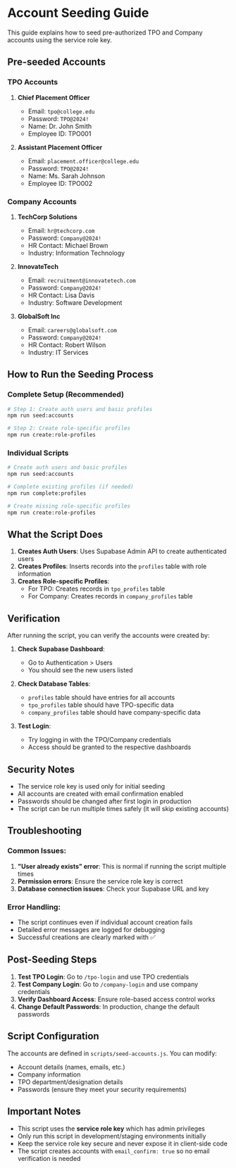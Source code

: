 # Account Seeding Guide

This guide explains how to seed pre-authorized TPO and Company accounts using the service role key.

## Pre-seeded Accounts

### TPO Accounts
1. **Chief Placement Officer**
   - Email: `tpo@college.edu`
   - Password: `TPO@2024!`
   - Name: Dr. John Smith
   - Employee ID: TPO001

2. **Assistant Placement Officer**
   - Email: `placement.officer@college.edu`
   - Password: `TPO@2024!`
   - Name: Ms. Sarah Johnson
   - Employee ID: TPO002

### Company Accounts
1. **TechCorp Solutions**
   - Email: `hr@techcorp.com`
   - Password: `Company@2024!`
   - HR Contact: Michael Brown
   - Industry: Information Technology

2. **InnovateTech**
   - Email: `recruitment@innovatetech.com`
   - Password: `Company@2024!`
   - HR Contact: Lisa Davis
   - Industry: Software Development

3. **GlobalSoft Inc**
   - Email: `careers@globalsoft.com`
   - Password: `Company@2024!`
   - HR Contact: Robert Wilson
   - Industry: IT Services

## How to Run the Seeding Process

### Complete Setup (Recommended)
```bash
# Step 1: Create auth users and basic profiles
npm run seed:accounts

# Step 2: Create role-specific profiles
npm run create:role-profiles
```

### Individual Scripts
```bash
# Create auth users and basic profiles
npm run seed:accounts

# Complete existing profiles (if needed)
npm run complete:profiles

# Create missing role-specific profiles
npm run create:role-profiles
```

## What the Script Does

1. **Creates Auth Users**: Uses Supabase Admin API to create authenticated users
2. **Creates Profiles**: Inserts records into the `profiles` table with role information
3. **Creates Role-specific Profiles**: 
   - For TPO: Creates records in `tpo_profiles` table
   - For Company: Creates records in `company_profiles` table

## Verification

After running the script, you can verify the accounts were created by:

1. **Check Supabase Dashboard**:
   - Go to Authentication > Users
   - You should see the new users listed

2. **Check Database Tables**:
   - `profiles` table should have entries for all accounts
   - `tpo_profiles` table should have TPO-specific data
   - `company_profiles` table should have company-specific data

3. **Test Login**:
   - Try logging in with the TPO/Company credentials
   - Access should be granted to the respective dashboards

## Security Notes

- The service role key is used only for initial seeding
- All accounts are created with email confirmation enabled
- Passwords should be changed after first login in production
- The script can be run multiple times safely (it will skip existing accounts)

## Troubleshooting

### Common Issues:

1. **"User already exists" error**: This is normal if running the script multiple times
2. **Permission errors**: Ensure the service role key is correct
3. **Database connection issues**: Check your Supabase URL and key

### Error Handling:
- The script continues even if individual account creation fails
- Detailed error messages are logged for debugging
- Successful creations are clearly marked with ✅

## Post-Seeding Steps

1. **Test TPO Login**: Go to `/tpo-login` and use TPO credentials
2. **Test Company Login**: Go to `/company-login` and use company credentials
3. **Verify Dashboard Access**: Ensure role-based access control works
4. **Change Default Passwords**: In production, change the default passwords

## Script Configuration

The accounts are defined in `scripts/seed-accounts.js`. You can modify:
- Account details (names, emails, etc.)
- Company information
- TPO department/designation details
- Passwords (ensure they meet your security requirements)

## Important Notes

- This script uses the **service role key** which has admin privileges
- Only run this script in development/staging environments initially
- Keep the service role key secure and never expose it in client-side code
- The script creates accounts with `email_confirm: true` so no email verification is needed